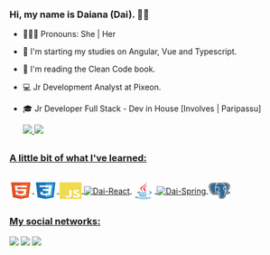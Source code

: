 ### Hi, my name is Daiana (Dai). 👋🏻
- 👱🏻‍♀️ Pronouns: She | Her 
- 🌱 I'm starting my studies on Angular, Vue and Typescript.
- 📖 I'm reading the Clean Code book.
- 💻 Jr Development Analyst at Pixeon.

- 🎓 Jr Developer Full Stack - Dev in House [Involves | Paripassu]

  <div>
  <a href="https://github.com/DaianaEgerMichels">
  <img height="135em" src="https://github-readme-stats.vercel.app/api?username=DaianaEgerMichels&show_icons=true&theme=dracula&include_all_commits=true&count_private=true"/>
  <img height="135em" src="https://github-readme-stats.vercel.app/api/top-langs/?username=DaianaEgerMichels&layout=compact&langs_count=7&theme=dracula"/>
</div>
  
  ##
  
 ### A little bit of what I've learned:
  
  
<div style="display: inline_block"><br>
   <img align="center" alt="Dai-HTML" height="30" width="40" src="https://raw.githubusercontent.com/devicons/devicon/master/icons/html5/html5-original.svg">
   <img align="center" alt="Dai-CSS" height="30" width="40" src="https://raw.githubusercontent.com/devicons/devicon/master/icons/css3/css3-original.svg">
   <img align="center" alt="Dai-Js" height="30" width="40" src="https://raw.githubusercontent.com/devicons/devicon/master/icons/javascript/javascript-plain.svg">
  <img align="center" alt="Dai-React" height = "30" width = "40" src="https://vectorified.com/images/icon-react-native-24.png">
  <img align="center" alt="Dai-Java" height = "30" width = "40" src="https://github.com/devicons/devicon/blob/master/icons/java/java-original.svg">
  <img align="center" alt="Dai-Spring" height = "30" width = "40" src="https://user-images.githubusercontent.com/33158051/103466606-760a4000-4d14-11eb-9941-2f3d00371471.png">
  <img align="center" alt="Dai-PostgreSQL" height = "30" width = "40" src="https://github.com/devicons/devicon/blob/master/icons/postgresql/postgresql-original.svg">
  
  
</div>
  
  ##
  
 ### My social networks:
  
<div> 
  <a href="https://www.instagram.com/daiana.michels" target="_blank"><img src="https://img.shields.io/badge/-Instagram-%23E4405F?style=for-the-badge&logo=instagram&logoColor=white" target="_blank"></a>
  <a href="https://twitter.com/daianamichels" target="_blank"><img src="https://img.shields.io/badge/Twitter-1DA1F2?style=for-the-badge&logo=twitter&logoColor=white" target="_blank"></a> 
  <a href="https://www.linkedin.com/in/19972309daiana-eger-michels/" target="_blank"><img src="https://img.shields.io/badge/-LinkedIn-%230077B5?style=for-the-badge&logo=linkedin&logoColor=white" target="_blank"></a> 
</div>

